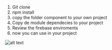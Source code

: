 1. Git clone
2. npm install
3. copy the folder component to your own project
4. Copy de module dependecies to your project
5. Review the firebase enviroments
6. now you can use <app-crud></app-crud> in your project

![alt text](https://lh6.googleusercontent.com/XFcjJesR3pZaOc5bXG6vx4944ukt73jsF7KZuAjK3M6AVK590VIVi4VJXs0-w61GZKzMn3SmcvyrK2YCc8CQ=w1125-h790)
